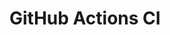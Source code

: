 # GitHub Actions CI




















































































































































































































































































































































































































































































































































































































































































































































































































































































































































































































































































































































































































































































































































































































































































































































































































































































































































































































































































































































































































































































































































































































































































































































































































































































































































































































































































































